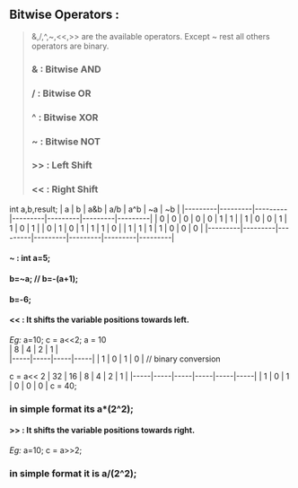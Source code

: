 ## Bitwise Operators :
> &,/,^,~,<<,>> are the available operators.
> Except ~ rest all others operators are binary.
> ### & : Bitwise AND 
> ### / : Bitwise OR
> ### ^ : Bitwise XOR
> ### ~ : Bitwise NOT 
> ### >> : Left Shift
> ### << : Right Shift


int a,b,result;
|    a    |    b    |   a&b   |   a/b   |   a^b   |   ~a    |    ~b   |
|---------|---------|---------|---------|---------|---------|---------|
|    0    |    0    |    0    |    0    |    0    |    1    |    1    |
|    1    |    0    |    0    |    1    |    1    |    0    |    1    |
|    0    |    1    |    0    |    1    |    1    |    1    |    0    |
|    1    |    1    |    1    |    1    |    0    |    0    |    0    |
|---------|---------|---------|---------|---------|---------|---------|

#### ~ : int a=5;
#### b=~a; // b=-(a+1);
#### b=-6;

#### << : It shifts the variable positions towards left.
*Eg:* a=10;
c = a<<2; a  = 10  
|  8  |  4  |  2  |  1  |   
|-----|-----|-----|-----|
|  1  |  0  |  1  |  0  |    // binary conversion

c = a<< 2
| 32  | 16  |  8  |  4  |  2  |  1  |
|-----|-----|-----|-----|-----|-----|
|  1  |  0  |  1  |  0  |  0  |  0  |   c = 40;
### in simple format its a*(2^2);

#### >> : It shifts the variable positions towards right.
*Eg:* a=10;
c = a>>2;
### in simple format it is a/(2^2);
